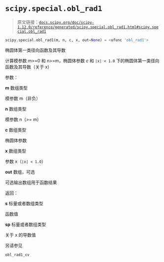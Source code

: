 # `scipy.special.obl_rad1`

> 原文链接：[`docs.scipy.org/doc/scipy-1.12.0/reference/generated/scipy.special.obl_rad1.html#scipy.special.obl_rad1`](https://docs.scipy.org/doc/scipy-1.12.0/reference/generated/scipy.special.obl_rad1.html#scipy.special.obl_rad1)

```py
scipy.special.obl_rad1(m, n, c, x, out=None) = <ufunc 'obl_rad1'>
```

椭圆体第一类径向函数及其导数

计算模参数 m>=0 和 n>=m，椭圆体参数 *c* 和 `|x| < 1.0` 下的椭圆体第一类径向函数及其导数（关于 *x*）

参数：

**m** 数组类型

模参数 m（非负）

**n** 数组类型

模参数 n（>= m）

**c** 数组类型

椭圆体参数

**x** 数组类型

参数 x（`|x| < 1.0`）

**out** 数组，可选

可选输出数组用于函数结果

返回：

**s** 标量或者数组类型

函数值

**sp** 标量或者数组类型

关于 x 的导数值

另请参见

`obl_rad1_cv`

